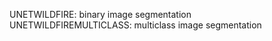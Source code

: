UNETWILDFIRE: binary image segmentation <br>
UNETWILDFIREMULTICLASS: multiclass image segmentation 
